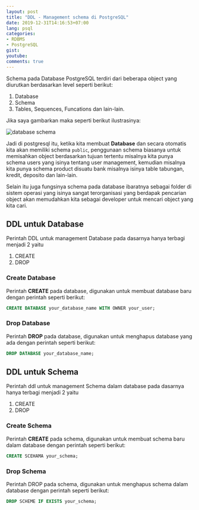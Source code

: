 ```yaml
---
layout: post
title: "DDL - Management schema di PostgreSQL"
date: 2019-12-31T14:16:53+07:00
lang: psql
categories:
- RDBMS
- PostgreSQL
gist: 
youtube: 
comments: true
---
```


Schema pada Database PostgreSQL terdiri dari beberapa object yang diurutkan berdasarkan level seperti berikut:

1. Database
2. Schema
3. Tables, Sequences, Funcations dan lain-lain.

Jika saya gambarkan maka seperti berikut ilustrasinya:

![database schema]({{site.baseurl}}/resources/posts/psql-schema/postgresql-schema.png)

Jadi di postgresql itu, ketika kita membuat **Database** dan secara otomatis kita akan memiliki schema `public`, penggunaan schema biasanya untuk memisahkan object berdasarkan tujuan tertentu misalnya kita punya schema users yang isinya tentang user management, kemudian misalnya kita punya schema product disuatu bank misalnya isinya table tabungan, kredit, deposito dan lain-lain. 

Selain itu juga fungsinya schema pada database ibaratnya sebagai folder di sistem operasi yang isinya sangat terorganisasi yang berdapak pencarian object akan memudahkan kita sebagai developer untuk mencari object yang kita cari.


## DDL untuk Database

Perintah DDL untuk management Database pada dasarnya hanya terbagi menjadi 2 yaitu

1. CREATE
2. DROP

### Create Database

Perintah **CREATE** pada database, digunakan untuk membuat database baru dengan perintah seperti berikut:

```sql
CREATE DATABASE your_database_name WITH OWNER your_user;
```

### Drop Database

Perintah **DROP** pada database, digunakan untuk menghapus database yang ada dengan perintah seperti berikut:

```sql
DROP DATABASE your_database_name;
```

## DDL untuk Schema

Perintah ddl untuk management Schema dalam database pada dasarnya hanya terbagi menjadi 2 yaitu

1. CREATE
2. DROP

### Create Schema

Perintah **CREATE** pada schema, digunakan untuk membuat schema baru dalam database dengan perintah seperti berikut:

```sql
CREATE SCEHAMA your_schema;
```

### Drop Schema

Perintah DROP pada schema, digunakan untuk menghapus schema dalam database dengan perintah seperti berikut:

```sql
DROP SCHEME IF EXISTS your_schema;
```